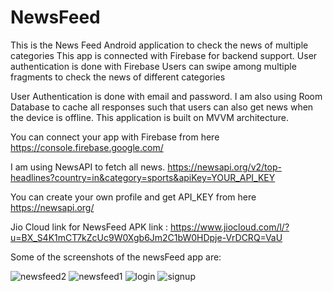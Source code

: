 # NewsFeed

This is the News Feed Android application to check the news of multiple categories
This app is connected with Firebase for backend support. User authentication is done with Firebase
Users can swipe among multiple fragments to check the news of different categories

User Authentication is done with email and password.
I am also using Room Database to cache all responses such that users can also get news when the device is offline. This application is built on MVVM architecture.


You can connect your app with Firebase from here https://console.firebase.google.com/

I am using NewsAPI to fetch all news. 
https://newsapi.org/v2/top-headlines?country=in&category=sports&apiKey=YOUR_API_KEY

You can create your own profile and get API_KEY from here https://newsapi.org/

 Jio Cloud link for NewsFeed APK link : https://www.jiocloud.com/l/?u=BX_S4K1mCT7kZcUc9W0Xgb6Jm2C1bW0HDpje-VrDCRQ=VaU

 Some of the screenshots of the newsFeed app are:

 ![newsfeed2](https://github.com/kishan132/NewsFeed/assets/56019933/4758245c-9eed-4116-a987-259d6d132c98)
![newsfeed1](https://github.com/kishan132/NewsFeed/assets/56019933/040e329e-bd0c-489d-92e9-5056fda585e5)
![login](https://github.com/kishan132/NewsFeed/assets/56019933/e934540c-0a8a-4960-a90d-b1d10aeb1a7a)
![signup](https://github.com/kishan132/NewsFeed/assets/56019933/c2176588-3f1a-4f12-8219-b0a229a7fbf2)

